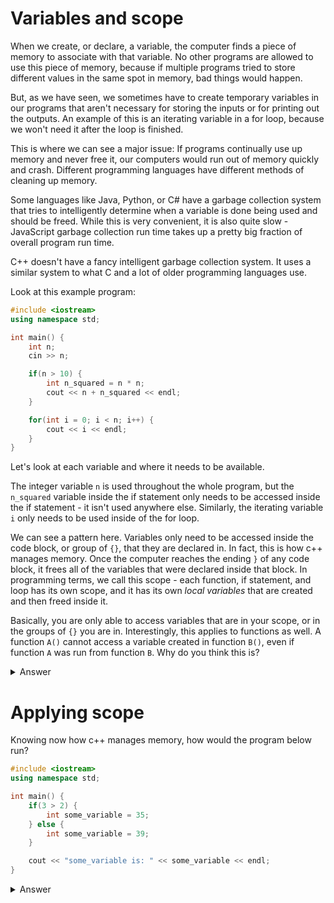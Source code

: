 # Variables and scope

When we create, or declare, a variable, the computer finds a piece of memory to associate with that
variable. No other programs are allowed to use this piece of memory, because if multiple programs
tried to store different values in the same spot in memory, bad things would happen.

But, as we have seen, we sometimes have to create temporary variables in our programs that aren't necessary
for storing the inputs or for printing out the outputs. An example of this is an iterating variable in a for loop,
because we won't need it after the loop is finished.

This is where we can see a major issue: If programs continually use up memory and never free it, our computers
would run out of memory quickly and crash. Different programming languages have different methods of cleaning up
memory.

Some languages like Java, Python, or C# have a garbage collection system that tries to intelligently determine
when a variable is done being used and should be freed. While this is very convenient, it is also quite slow -
JavaScript garbage collection run time takes up a pretty big fraction of overall program run time.

C++ doesn't have a fancy intelligent garbage collection system. It uses a similar system to what C and a lot of
older programming languages use.

Look at this example program:

```c++
#include <iostream>
using namespace std;

int main() {
	int n;
	cin >> n;

	if(n > 10) {
		int n_squared = n * n;
		cout << n + n_squared << endl;
	}

	for(int i = 0; i < n; i++) {
		cout << i << endl;
	}
}
```

Let's look at each variable and where it needs to be available.

The integer variable `n` is used throughout the whole program, but the `n_squared` variable inside the if statement only needs
to be accessed inside the if statement - it isn't used anywhere else. Similarly, the iterating variable `i` only needs to be used
inside of the for loop.

We can see a pattern here. Variables only need to be accessed inside the code block, or group of `{}`, that they are declared in.
In fact, this is how c++ manages memory. Once the computer reaches the ending `}` of any code block, it frees all of the variables
that were declared inside that block. In programming terms, we call this scope - each function, if statement, and loop has its own
scope, and it has its own *local variables* that are created and then freed inside it.

Basically, you are only able to access variables that are in your scope, or in the groups of `{}` you are in. Interestingly, this applies
to functions as well. A function `A()` cannot access a variable created in function `B()`, even if function `A` was run from function `B`.
Why do you think this is?

<details>
	<summary>Answer</summary>

In this example, function `B` runs function `A`, meaning that `A` runs while `B` is still running. Technically, the local variable created
in `B` should still exist in memory, because it only gets cleared after `B` is finished. However, c++ doesn't let us do this.

Say that we had another function called `C()`. If function `C` tries to run function `A`, and `C` doesn't have that local variable that `B`
does, then `A` will be trying to access a variable that doesn't exist, and it'll cause problems.

The only way to pass values safely from one function to another is to use it as an input.
</details>

# Applying scope

Knowing now how c++ manages memory, how would the program below run?

```c++
#include <iostream>
using namespace std;

int main() {
	if(3 > 2) {
		int some_variable = 35;
	} else {
		int some_variable = 39;
	}

	cout << "some_variable is: " << some_variable << endl;
}
```

<details>
	<summary>Answer</summary>

Even though `some_variable` is declared in the program on lines 6 and 8, it can't be accessed by the `cout` statement, because it gets
freed as soon as the if statement ends.

Because functions have their own scopes, we also have to be careful of situations like this:

```c++
#include <iostream>
using namespace std;

void modify_i() {
	i = 75;
}

int main() {
	int i = 35;

	modify_i();

	cout << "i is: " << i << endl;
}
```

Why does this fail, and how?

<details>
	<summary>Answer</summary>

The variable `i` is a local variable of the `main` functions, so it can't be accessed inside the function `modify_i`. The program probably
won't run in the first place, but if it did, it would print out `i is: 35`, showing that `modify_i` does not, in fact, modify `i`.

Similarly, the `main` function can't access variables created in other functions, so a program like this won't work:

```c++
#include <iostream>
using namespace std;

void square_i(int i) {
	int i_squared = i * i;
}

int main() {
	int i = 10;

	square_i();

	cout << "i squared is: " << i_squared << endl;
}
```

The proper way to pass values out of a function is to use `return`, like this:

```c++
#include <iostream>
using namespace std;

int square_i(int i) {
	return i * i;
}

int main() {
	int i = 10;

	int i_squared = square_i();

	cout << "i squared is: " << i_squared << endl;
}
```

# Exercises

If you want a variable to be accessible everywhere in a program, not just in a single function, where would you put it?

<details>
	<summary>Solution</summary>

We can't put the variables inside `main` or else we can't use them in other functions. We have to put the variables and their code
in a place somehow outside `main` - in a code block that every function is inside.

```c++
#include <iostream>
using namespace std;

int year = 2024;

void print_next_year() {
	cout << "Next year will be " << year + 1 << endl;
}

int main() {
	cout << "The year is " << year << endl;

	print_next_year();
}
```

This is called *global scope*.
</details>

What do you think this program would do? Try running it.

```c++
#include <iostream>
using namespace std;

void double_i(int i) {
	i = i * 2;
}

int main() {
	int i = 3;

	cout << "i is originally " << i << endll;

	double_i(i);

	cout << "i is now " << i << endl;
}
```

<details>
	<summary>explanation</summary>

Even though the value of `i` is passed to the function `double_i`, c++ creates a new variable to store its value.
This is because of how a lot of predecessor languages like Assembly implemented functions.

To pass the actual variable `i` to a function and be able to modify it, we'll have to use pointers, which is a more
advanced way to manage memory that we'll learn later. (To be able to properly understand pointers, we need to understand
some more complicated data structures like classes and structs.)
</details>

</details>

</details>
